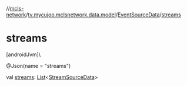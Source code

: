//[mcls-network](../../../index.md)/[tv.mycujoo.mclsnetwork.data.model](../index.md)/[EventSourceData](index.md)/[streams](streams.md)

# streams

[androidJvm]\

@Json(name = &quot;streams&quot;)

val [streams](streams.md): [List](https://kotlinlang.org/api/latest/jvm/stdlib/kotlin.collections/-list/index.html)&lt;[StreamSourceData](../-stream-source-data/index.md)&gt;
